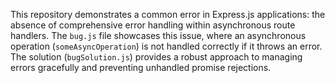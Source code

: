 This repository demonstrates a common error in Express.js applications: the absence of comprehensive error handling within asynchronous route handlers.  The `bug.js` file showcases this issue, where an asynchronous operation (`someAsyncOperation`) is not handled correctly if it throws an error.  The solution (`bugSolution.js`) provides a robust approach to managing errors gracefully and preventing unhandled promise rejections.